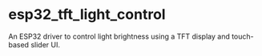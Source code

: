 # esp32_tft_light_control
An ESP32 driver to control light brightness using a TFT display and touch-based slider UI.
